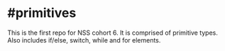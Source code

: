 #primitives
==========

This is the first repo for NSS cohort 6. It is comprised of primitive types. Also includes if/else, switch, while and for elements.
